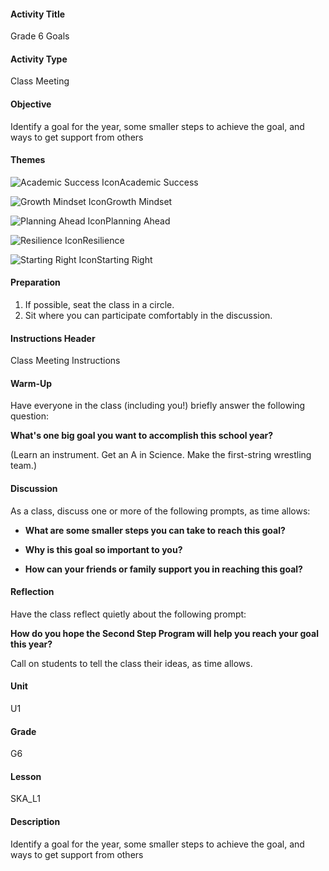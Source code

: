 #### Activity Title
Grade 6 Goals
#### Activity Type
Class Meeting
#### Objective
Identify a goal for the year, some smaller steps to achieve the goal, and ways to get support from others
#### Themes
![Academic Success Icon](http://v5cmservice.secondstep.org/MS3TP_IMAGES/SKILLS/SKILLS_SMALL_IMAGES/academic-success-sm.png)Academic Success
 
![Growth Mindset Icon](http://v5cmservice.secondstep.org/MS3TP_IMAGES/SKILLS/SKILLS_SMALL_IMAGES/growth-mindset-sm.png)Growth Mindset
 
![Planning Ahead Icon](http://v5cmservice.secondstep.org/MS3TP_IMAGES/SKILLS/SKILLS_SMALL_IMAGES/planning-ahead-sm.png)Planning Ahead
 
![Resilience Icon](http://v5cmservice.secondstep.org/MS3TP_IMAGES/SKILLS/SKILLS_SMALL_IMAGES/resilience-sm.png)Resilience
 
![Starting Right Icon](http://v5cmservice.secondstep.org/MS3TP_IMAGES/SKILLS/SKILLS_SMALL_IMAGES/starting-right-sm.png)Starting Right
 

#### Preparation
1. If possible, seat the class in a circle.
2. Sit where you can participate comfortably in the discussion.

#### Instructions Header
Class Meeting Instructions
#### Warm-Up
Have everyone in the class (including you!) briefly answer the following question:

**What's one big goal you want to accomplish this school year?**

(Learn an instrument. Get an A in Science. Make the first-string wrestling team.)
#### Discussion
As a class, discuss one or more of the following prompts, as time allows:


-  **What are some smaller steps you can take to reach this goal?**

-  **Why is this goal so important to you?**

-  **How can your friends or family support you in reaching this goal?**
#### Reflection
Have the class reflect quietly about the following prompt:

**How do you hope the **Second Step** Program will help you reach your goal this year?**

Call on students to tell the class their ideas, as time allows.
#### Unit
U1
#### Grade
G6
#### Lesson
SKA_L1
#### Description
Identify a goal for the year, some smaller steps to achieve the goal, and ways to get support from others
